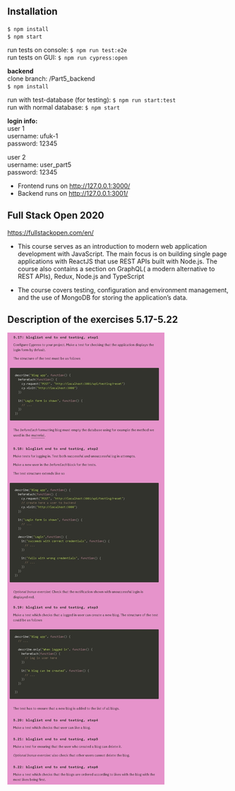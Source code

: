 ## Installation
`$ npm install` \
`$ npm start` 

run tests on console: `$ npm run test:e2e` \
run tests on GUI: `$ npm run cypress:open` 

**backend** \
clone branch: /Part5_backend \
`$ npm install`

run with test-database (for testing): `$ npm run start:test` \
run with normal database: `$ npm start` 

**login info:** \
user 1 \
username: ufuk-1 \
password: 12345 

user 2 \
username: user_part5 \
password: 12345 

- Frontend runs on http://127.0.0.1:3000/
- Backend runs on http://127.0.0.1:3001/

## Full Stack Open 2020
https://fullstackopen.com/en/

- This course serves as an introduction to modern web application development with JavaScript. The main focus is on building single page applications with ReactJS that use REST APIs built with Node.js. The course also contains a section on GraphQL( a modern alternative to REST APIs), Redux, Node.js and TypeScript

- The course covers testing, configuration and environment management, and the use of MongoDB for storing the application’s data.

## Description of the exercises 5.17-5.22
![](https://github.com/ufuk-techclass/FullStack2020/blob/Part5-exercise5.17-5.22-blog_list_e2e_testing/README-exercise5.17-5.22.jpg)
